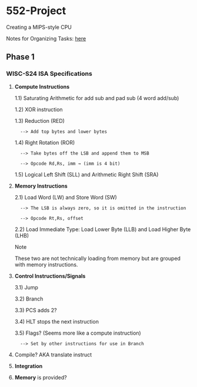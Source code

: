 # 552-Project
Creating a MIPS-style CPU

Notes for Organizing Tasks: [here](https://docs.google.com/document/d/1EIT2YE9qVkbk8FTKkhfBuAA56mgEnbDFtGcCBj3Gh_Q/edit?usp=sharing)

## Phase 1
### WISC-S24 ISA Specifications
1) **Compute Instructions**

    1.1) Saturating Arithmetic for add sub and pad sub (4 word add/sub)

    1.2) XOR  instruction
   
    1.3) Reduction (RED)

         --> Add top bytes and lower bytes
   
    1.4) Right Rotation (ROR)

         --> Take bytes off the LSB and append them to MSB
   
         --> Opcode Rd,Rs, imm → (imm is 4 bit)

    1.5) Logical Left Shift (SLL) and Arithmetic Right Shift (SRA)
   
2) **Memory Instructions**
   
    2.1) Load Word (LW) and Store Word (SW)
   
         --> The LSB is always zero, so it is omitted in the instruction

         --> Opcode Rt,Rs, offset
   
    2.2) Load Immediate Type: Load Lower Byte (LLB) and Load Higher Byte (LHB)
   >[!Note]
   >These two are not technically loading from memory but are grouped with memory instructions.
   
4) **Control Instructions/Signals**
   
    3.1) Jump
   
    3.2) Branch
   
    3.3) PCS adds 2?
   
    3.4) HLT stops the next instruction
   
    3.5) Flags?	 (Seems more like a compute instruction)
   
         --> Set by other instructions for use in Branch
   
6) Compile? AKA translate instruct
   
7) **Integration**

8) **Memory** is provided?
